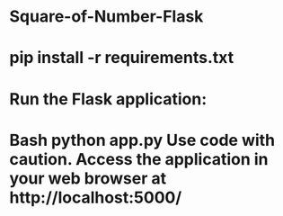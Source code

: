 # Square-of-Number-Flask
# pip install -r requirements.txt
# Run the Flask application:
# Bash python app.py Use code with caution. Access the application in your web browser at http://localhost:5000/



